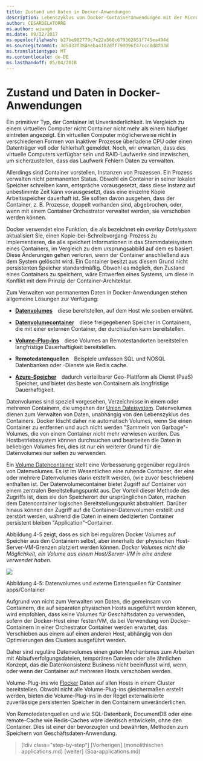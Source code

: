 ```yaml
---
title: Zustand und Daten in Docker-Anwendungen
description: Lebenszyklus von Docker-Containeranwendungen mit der Microsoft-Plattform und Tools
author: CESARDELATORRE
ms.author: wiwagn
ms.date: 09/22/2017
ms.openlocfilehash: b27be902779c7e22a568c679362851f745ea494d
ms.sourcegitcommit: 3d5d33f384eeba41b2dff79d096f47ccc8d8f03d
ms.translationtype: MT
ms.contentlocale: de-DE
ms.lasthandoff: 05/04/2018
---
```

# <a name="state-and-data-in-docker-applications"></a>Zustand und Daten in Docker-Anwendungen

Ein primitiver Typ, der Container ist Unveränderlichkeit. Im Vergleich zu einem virtuellen Computer nicht Container nicht mehr als einem häufiger eintreten angezeigt. Ein virtuellen Computer möglicherweise nicht in verschiedenen Formen von inaktiver Prozesse überladene CPU oder einen Datenträger voll oder fehlerhaft gemeldet. Noch, wir erwarten, dass des virtuelle Computers verfügbar sein und RAID-Laufwerke sind inzwischen, um sicherzustellen, dass das Laufwerk Fehlern Daten zu verwalten.

Allerdings sind Container vorstellen, Instanzen von Prozessen. Ein Prozess verwalten nicht permanenten Status. Obwohl ein Container in seiner lokalen Speicher schreiben kann, entspräche vorausgesetzt, dass diese Instanz auf unbestimmte Zeit kann vorausgesetzt, dass eine einzelne Kopie Arbeitsspeicher dauerhaft ist. Sie sollten davon ausgehen, dass der Container, z. B. Prozesse, doppelt vorhanden sind, abgebrochen, oder, wenn mit einem Container Orchestrator verwaltet werden, sie verschoben werden können.

Docker verwendet eine Funktion, die als bezeichnet ein *overlay Dateisystem* aktualisiert Sie, einen Kopie-bei-Schreibvorgang-Prozess zu implementieren, die alle speichert Informationen in das Stammdateisystem eines Containers, im Vergleich zu dem ursprungsabbild auf dem es basiert. Diese Änderungen gehen verloren, wenn der Container anschließend aus dem System gelöscht wird. Ein Container besitzt aus diesem Grund nicht persistenten Speicher standardmäßig. Obwohl es möglich, den Zustand eines Containers zu speichern, wäre Entwerfen eines Systems, um diese in Konflikt mit dem Prinzip der Container-Architektur.

Zum Verwalten von permanenten Daten in Docker-Anwendungen stehen allgemeine Lösungen zur Verfügung:

-   [**Datenvolumes**](https://docs.docker.com/engine/tutorials/dockervolumes/) diese bereitstellen, auf dem Host wie soeben erwähnt.

-   [**Datenvolumecontainer**](https://docs.docker.com/engine/tutorials/dockervolumes/#/creating-and-mounting-a-data-volume-container) diese freigegebenen Speicher in Containern, die mit einer externen Container, der durchlaufen kann bereitstellen.

-   [**Volume-Plug-Ins**](https://docs.docker.com/engine/tutorials/dockervolumes/#/mount-a-shared-storage-volume-as-a-data-volume) diese Volumes an Remotestandorten bereitstellen langfristige Dauerhaftigkeit bereitstellen.

-   **Remotedatenquellen** Beispiele umfassen SQL und NOSQL Datenbanken oder -Dienste wie Redis cache.

-   [**Azure-Speicher**](https://docs.microsoft.com/azure/storage/) dadurch verteilbarer Geo-Plattform als Dienst (PaaS) Speicher, und bietet das beste von Containern als langfristige Dauerhaftigkeit.

Datenvolumes sind speziell vorgesehen, Verzeichnisse in einem oder mehreren Containern, die umgehen der [Union Dateisystem](https://docs.docker.com/v1.8/reference/glossary#union-file-system). Datenvolumes dienen zum Verwalten von Daten, unabhängig von den Lebenszyklus des Containers. Docker löscht daher nie automatisch Volumes, wenn Sie einen Container zu entfernen und auch nicht werden "Sammeln von Garbage"-Volumes, die von einem Container nicht mehr verwiesen werden. Das Hostbetriebssystem können durchsuchen und bearbeiten die Daten in beliebigen Volumes frei, dies ist nur ein weiterer Grund für die Datenvolumes nur selten zu verwenden.

Ein [Volume Datencontainer](https://docs.docker.com/v1.8/userguide/dockervolumes/) stellt eine Verbesserung gegenüber regulären von Datenvolumes. Es ist im Wesentlichen eine ruhende Container, der eine oder mehrere Datenvolumes darin erstellt werden, (wie zuvor beschrieben) enthalten ist. Der Datenvolumecontainer bietet Zugriff auf Container von einem zentralen Bereitstellungspunkt aus. Der Vorteil dieser Methode des Zugriffs ist, dass sie den Speicherort der ursprünglichen Daten, machen dem Datencontainer logischen Bereitstellungspunkt abstrahiert. Darüber hinaus können den Zugriff auf die Container-Datenvolumen erstellt und zerstört werden, während die Daten in einem dedizierten Container persistent bleiben "Application"-Container.

Abbildung 4-5 zeigt, dass es sich bei regulären Docker Volumes auf Speicher aus den Containern selbst, aber innerhalb der physischen Host-Server-VM-Grenzen platziert werden können. *Docker Volumes nicht die Möglichkeit, ein Volume aus einem Host/Server-VM in eine andere verwendet haben*.

![](./media/image5.png)

Abbildung 4-5: Datenvolumes und externe Datenquellen für Container apps/Container

Aufgrund von nicht zum Verwalten von Daten, die gemeinsam von Containern, die auf separaten physischen Hosts ausgeführt werden können, wird empfohlen, dass keine Volumes für Geschäftsdaten zu verwenden, sofern der Docker-Host einer festen/VM, da bei Verwendung von Docker-Containern in einer Orchestrator Container werden erwartet, das Verschieben aus einem auf einen anderen Host, abhängig von den Optimierungen des Clusters ausgeführt werden.

Daher sind reguläre Datenvolumes einen guten Mechanismus zum Arbeiten mit Ablaufverfolgungsdateien, temporären Dateien oder alle ähnlichen Konzept, das die Datenkonsistenz Business nicht beeinflusst wird, wenn, oder wenn der Container auf mehreren Hosts verschoben werden.

Volume-Plug-ins wie [Flocker](https://clusterhq.com/flocker/) Daten auf allen Hosts in einem Cluster bereitstellen. Obwohl nicht alle Volume-Plug-ins gleichermaßen erstellt werden, bieten die Volume-Plug-ins in der Regel externalisierte zuverlässige persistenten Speicher in den Containern unveränderlichen.

Von Remotedatenquellen und wie SQL-Datenbank, DocumentDB oder eine remote-Cache wie Redis-Caches wäre identisch entwickeln, ohne den Container. Dies ist einer der bevorzugten und bewährten, Methoden zum Speichern von Geschäftsdaten-Anwendung.


>[!div class="step-by-step"]
[Vorherigen] (monolithischen applications.md) [weiter] (Soa-applications.md)
